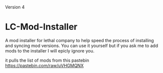 Version 4

# LC-Mod-Installer

A mod installer for lethal company to help speed the process of installing and syncing mod versions. You can use it yourself but if you ask me to add mods to the installer I will epicly ignore you.

it pulls the list of mods from this pastebin https://pastebin.com/raw/uVHGMQNX